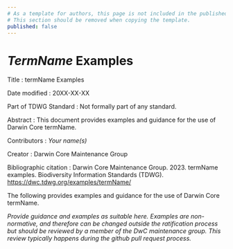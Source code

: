 ```yaml
---
# As a template for authors, this page is not included in the published site.
# This section should be removed when copying the template.
published: false
---
```

# _TermName_ Examples

Title
: termName Examples

Date modified
: 20XX-XX-XX

Part of TDWG Standard
: Not formally part of any standard.

Abstract
: This document provides examples and guidance for the use of Darwin Core termName.

Contributors
: _Your name(s)_

Creator
: Darwin Core Maintenance Group

Bibliographic citation
: Darwin Core Maintenance Group. 2023. termName examples. Biodiversity Information Standards (TDWG). <https://dwc.tdwg.org/examples/termName/>

The following provides examples and guidance for the use of Darwin Core termName.

_Provide guidance and examples as suitable here.
Examples are non-normative, and therefore can be changed outside the ratification process but should be reviewed by a member of the DwC maintenance group.
This review typically happens during the github pull request process._
